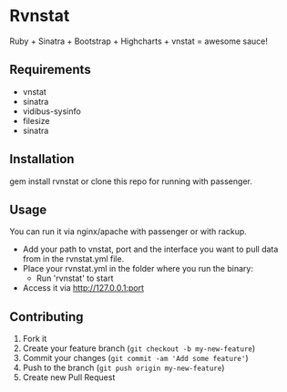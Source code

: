 # Rvnstat

Ruby + Sinatra + Bootstrap + Highcharts + vnstat = awesome sauce!

## Requirements
 - vnstat
 - sinatra
 - vidibus-sysinfo
 - filesize
 - sinatra
 
## Installation
gem install rvnstat or clone this repo for running with passenger.

## Usage

You can run it via nginx/apache with passenger or with rackup.

 - Add your path to vnstat, port and the interface you want to pull data from in the rvnstat.yml file.
 - Place your rvnstat.yml in the folder where you run the binary:
 	- Run 'rvnstat' to start 	
 - Access it via http://127.0.0.1:port

## Contributing

1. Fork it
2. Create your feature branch (`git checkout -b my-new-feature`)
3. Commit your changes (`git commit -am 'Add some feature'`)
4. Push to the branch (`git push origin my-new-feature`)
5. Create new Pull Request
